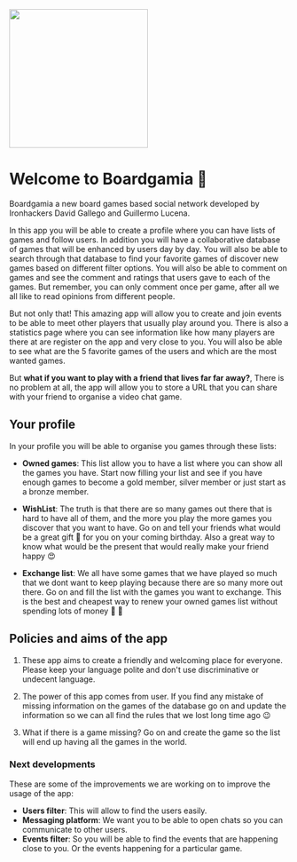 
<img src="images/logo.png" width="250" height="250">

# Welcome to Boardgamia :game_die:

Boardgamia a new board games based social network developed by Ironhackers David Gallego and Guillermo Lucena.

In this app you will be able to create a profile where you can have lists of games and follow users. In addition you will have a collaborative database of games that will be enhanced by users day by day. You will also be able to search through that database to find your favorite games of discover new games based on different filter options. You will also be able to comment on games and see the comment and ratings that users gave to each of the games. But remember, you can only comment once per game, after all we all like to read opinions from different people.

But not only that! This amazing app will allow you to create and join events to be able to meet other players that usually play around you.
There is also a statistics page where you can see information like how many players are there at are register on the app and very close to you. You will also be able to see what are the 5 favorite games of the users and which are the most wanted games.

But **what if you want to play with a friend that lives far far away?**, There is no problem at all, the app will allow you to store a URL that you can share with your friend to organise a video chat game.

## Your profile

In your profile you will be able to organise you games through these lists:

- **Owned games**: This list allow you to have a list where you can show all the games you have. Start now filling your list and see if you have enough games to become a gold member, silver member or just start as a bronze member.

- **WishList**: The truth is that there are so many games out there that is hard to have all of them, and the more you play the more games you discover that you want to have. Go on and tell your friends what would be a great gift :gift: for you on your coming birthday. Also a great way to know what would be the present that would really make your friend happy :heart_eyes:

- **Exchange list**: We all have some games that we have played so much that we dont want to keep playing because there are so many more out there. Go on and fill the list with the games you want to exchange. This is the best and cheapest way to renew your owned games list without spending lots of money :money_with_wings: :money_with_wings:

## Policies and aims of the app

1. These app aims to create a friendly and welcoming place for everyone. Please keep your language polite and don't use discriminative or undecent language.

2. The power of this app comes from user. If you find any mistake of missing information on the games of the database go on and update the information so we can all find the rules that we lost long time ago :wink:

3. What if there is a game missing? Go on and create the game so the list will end up having all the games in the world.

### Next developments

These are some of the improvements we are working on to improve the usage of the app:

- **Users filter**: This will allow to find the users easily.
- **Messaging platform**: We want you to be able to open chats so you can communicate to other users.
- **Events filter**: So you will be able to find the events that are happening close to you. Or the events happening for a particular game.
